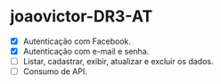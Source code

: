 # joaovictor-DR3-AT

- [x] Autenticação com Facebook.
- [x] Autenticação com e-mail e senha.
- [ ] Listar, cadastrar, exibir, atualizar e excluir os dados.
- [ ] Consumo de API.

